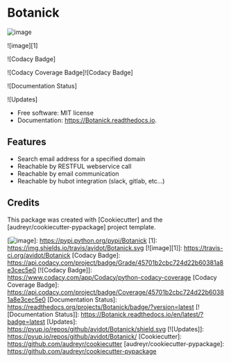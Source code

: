 Botanick
========

![image]

![image][1]

![Codacy Badge]

![Codacy Coverage Badge]![Codacy Badge]

![Documentation Status]

![Updates]

-   Free software: MIT license
-   Documentation: <https://Botanick.readthedocs.io>.

Features
--------

-   Search email address for a specified domain
-   Reachable by RESTFUL webservice call
-   Reachable by email communication
-   Reachable by hubot integration (slack, gitlab, etc…)

Credits
-------

This package was created with [Cookiecutter] and the [audreyr/cookiecutter-pypackage] project template.

  [image]: https://img.shields.io/pypi/v/Botanick.svg
  [![image]]: https://pypi.python.org/pypi/Botanick
  [1]: https://img.shields.io/travis/avidot/Botanick.svg
  [![image][1]]: https://travis-ci.org/avidot/Botanick
  [Codacy Badge]: https://api.codacy.com/project/badge/Grade/45701b2cbc724d22b60381a8e3cec5e0
  [![Codacy Badge]]: https://www.codacy.com/app/Codacy/python-codacy-coverage
  [Codacy Coverage Badge]: https://api.codacy.com/project/badge/Coverage/45701b2cbc724d22b60381a8e3cec5e0
  [Documentation Status]: https://readthedocs.org/projects/Botanick/badge/?version=latest
  [![Documentation Status]]: https://Botanick.readthedocs.io/en/latest/?badge=latest
  [Updates]: https://pyup.io/repos/github/avidot/Botanick/shield.svg
  [![Updates]]: https://pyup.io/repos/github/avidot/Botanick/
  [Cookiecutter]: https://github.com/audreyr/cookiecutter
  [audreyr/cookiecutter-pypackage]: https://github.com/audreyr/cookiecutter-pypackage
